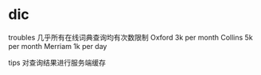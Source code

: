 # dic
troubles 几乎所有在线词典查询均有次数限制
Oxford 3k per month
Collins 5k per month
Merriam 1k per day

tips 对查询结果进行服务端缓存
